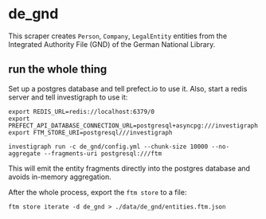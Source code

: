 # de_gnd

This scraper creates `Person`, `Company`, `LegalEntity` entities from the Integrated Authority File (GND) of the German National Library.

## run the whole thing

Set up a postgres database and tell prefect.io to use it. Also, start a redis server and tell investigraph to use it:

    export REDIS_URL=redis://localhost:6379/0
    export PREFECT_API_DATABASE_CONNECTION_URL=postgresql+asyncpg:///investigraph
    export FTM_STORE_URI=postgresql///investigraph

    investigraph run -c de_gnd/config.yml --chunk-size 10000 --no-aggregate --fragments-uri postgresql:///ftm

This will emit the entity fragments directly into the postgres database and avoids in-memory aggregation.

After the whole process, export the `ftm store` to a file:

    ftm store iterate -d de_gnd > ./data/de_gnd/entities.ftm.json
